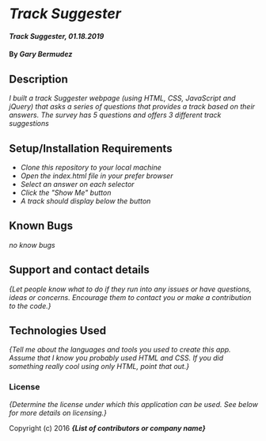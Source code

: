 # _Track Suggester_

#### _Track Suggester, 01.18.2019_

#### By _**Gary Bermudez**_

## Description

_I built a track Suggester webpage (using HTML, CSS, JavaScript and jQuery) that asks a series of questions that provides a track based on their answers. The survey has 5 questions and offers  3 different track suggestions_

## Setup/Installation Requirements

* _Clone this repository to your local machine_
* _Open the index.html file in your prefer browser_
* _Select an answer on each selector_
* _Click the "Show Me" button_
* _A track should display below the button_


## Known Bugs

_no know bugs_

## Support and contact details

_{Let people know what to do if they run into any issues or have questions, ideas or concerns.  Encourage them to contact you or make a contribution to the code.}_

## Technologies Used

_{Tell me about the languages and tools you used to create this app. Assume that I know you probably used HTML and CSS. If you did something really cool using only HTML, point that out.}_

### License

*{Determine the license under which this application can be used.  See below for more details on licensing.}*

Copyright (c) 2016 **_{List of contributors or company name}_**
